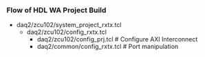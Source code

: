 ### Flow of HDL WA Project Build

- daq2/zcu102/system_project_rxtx.tcl
    - daq2/zcu102/config_rxtx.tcl
        - daq2/zcu102/config_prj.tcl # Configure AXI Interconnect
        - daq2/common/config_rxtx.tcl # Port manipulation
